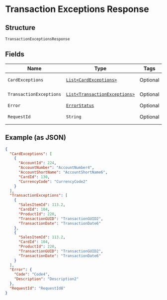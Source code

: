 
# Transaction Exceptions Response

## Structure

`TransactionExceptionsResponse`

## Fields

| Name | Type | Tags | Description | Getter | Setter |
|  --- | --- | --- | --- | --- | --- |
| `CardExceptions` | [`List<CardExceptions>`](../../doc/models/card-exceptions.md) | Optional | - | List<CardExceptions> getCardExceptions() | setCardExceptions(List<CardExceptions> cardExceptions) |
| `TransactionExceptions` | [`List<TransactionExceptions>`](../../doc/models/transaction-exceptions.md) | Optional | - | List<TransactionExceptions> getTransactionExceptions() | setTransactionExceptions(List<TransactionExceptions> transactionExceptions) |
| `Error` | [`ErrorStatus`](../../doc/models/error-status.md) | Optional | - | ErrorStatus getError() | setError(ErrorStatus error) |
| `RequestId` | `String` | Optional | API Request Id | String getRequestId() | setRequestId(String requestId) |

## Example (as JSON)

```json
{
  "CardExceptions": [
    {
      "AccountId": 224,
      "AccountNumber": "AccountNumber4",
      "AccountShortName": "AccountShortName6",
      "CardId": 130,
      "CurrencyCode": "CurrencyCode2"
    }
  ],
  "TransactionExceptions": [
    {
      "SalesItemId": 113.2,
      "CardId": 104,
      "ProductId": 220,
      "TransactionGUID": "TransactionGUID2",
      "TransactionDate": "TransactionDate6"
    },
    {
      "SalesItemId": 113.2,
      "CardId": 104,
      "ProductId": 220,
      "TransactionGUID": "TransactionGUID2",
      "TransactionDate": "TransactionDate6"
    }
  ],
  "Error": {
    "Code": "Code4",
    "Description": "Description2"
  },
  "RequestId": "RequestId8"
}
```

